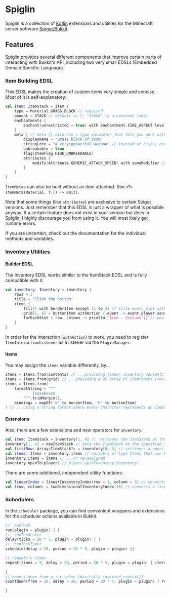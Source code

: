 # Spiglin
Spiglin is a collection of [Kotlin](https://kotlinlang.org/) extensions and utilities 
for the Minecraft server software [Spigot/Bukkit](https://www.spigotmc.org/).

## Features
Spiglin provides several different components that improve certain parts of interacting 
with Bukkit's API, including two very small EDSLs (Embedded Domain Specific Language).

### Item Building EDSL
This EDSL makes the creation of custom items very simple and concise. 
Most of it is self-explanatory:
```kotlin
val item: ItemStack = item {
    type = Material.GRASS_BLOCK // required
    amount = STACK // default is 1; "STACK" is a constant (=64)
    enchantments {
        enchant(unrestricted = true) with Enchantment.FIRE_ASPECT level 3 // adds fire aspect 3 as an enchantment
    }
    meta { // meta {} also has a type parameter that lets you work with more specific ItemMetas.
        displayName = "Grass block of doom"
        stringLore = "A very\npowerful weapon" // instead of Lists, normal Strings can be used with stringLore. This just delegates to the normal lore.
        unbreakable = true
        flag(ItemFlag.HIDE_UNBREAKABLE)
        attributes {
            modify(Attribute.GENERIC_ATTACK_SPEED) with someModifier // both single modifiers and Lists of modifiers work here
        }   
    }   
}
```
`ItemMeta`s can also be built without an item attached. See `<T> itemMeta(Material, T.() -> Unit)`.

Note that some things (like `attributes`) are exclusive to certain Spigot versions. Just remember that this EDSL 
is just a wrapper of what is possible anyway. If a certain feature does not exist in your version but does in Spiglin, 
I highly discourage you from using it. You will most likely get runtime errors.

If you are uncertain, check out the documentation for the individual methods and variables.

### Inventory Utilities
#### Builder EDSL
The inventory EDSL works similar to the ItemStack EDSL and is fully compatible with it.
```kotlin
val inventory: Inventory = inventory {
    rows = 3
    title = "Click the button"
    items {
        fill() with borderItem except (1 to 4) // fills every slot with the provided item, excluding the ones speficied in "except" (also works with linear IntRanges or Iterable<Pair<Int, Int>>)
        grid[1, 4] = buttonItem withAction { event -> event.player.sendMessage("Click!") } // sets the item in the middle to "buttonItem" and attaches an action that is triggered should it be clicked.
        forEachSlot { row, column -> println("$row - $column")} // you can also perform custom operations with forEachSlot
    }
}
```
In order for the interaction (`withAction`) to work, you need to register `ItemInteractionListener` as a listener 
via the `PluginManager`.

#### Items
You may assign the `items` variable differently, by...
```kotlin
items = Items.from(contents) // ...providing linear inventory contents
items = Items.from(grid) // ...providing a 2D array of ItemStacks (row-column)
items = Items.from(
    formatString = """
            |xxxxbxxxx
        """.trimMargin(), 
    bindings = mapOf('x' to borderItem, 'b' to buttonItem)
) // ...using a String format where every character represents an ItemStack!
```
#### Extensions
Also, there are a few extensions and new operators for `Inventory`:
```kotlin
val item: ItemStack = inventory[1, 4] // retrieves the ItemStack at the specified slot (Pair<Int, Int> or a linear index can be used, too)
inventory[1, 4] = newItemStack // sets the ItemStack at the specified slot (Pair<Int, Int> or a linear index can be used, too)
val firstRow: Array<ItemStack?> = inventory[0..8] // retrieves a specific range of items from the inventory
val items: Items = inventory.items // variable of type Items that can be retrieved...
inventory.items = items // ...or re-assigned
inventory.openTo(player) // player.openInventory(inventory)
```
There are some additional, independent utility functions:
```kotlin
val linearIndex = linearInventoryIndex(row = 1, column = 3) // converts a 2 dimensional index to a linear one (also works with Pair<Int, Int>)
val (row, column) = twoDimensionalInventoryIndex(16) // converts a linear index to a Pair<Int, Int> that represent row and column of that index
```

### Schedulers
In the `scheduler` package, you can find convenient wrappers and extensions for the 
scheduler actions available in Bukkit.
```kotlin
// .runTask
run(plugin = plugin) { } 
// .runTaskLater
delay(ticks = 20 * 5, plugin = plugin) { } 
// .runTaskTimer
schedule(delay = 20, period = 20 * 5, plugin = plugin) {} 

// repeats n times
repeat(times = 5, delay = 20, period = 20 * 5, plugin = plugin) { iteration ->
    
}
// counts down from a set value (basically inverted repeat())
countdown(from = 10, delay = 20, period = 20 * 5, plugin = plugin) { remaining ->

}
```
